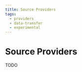 ```yaml
---
title: Source Providers
tags:
  - providers
  - data-transfer
  - experimental
---
```


# Source Providers

TODO
